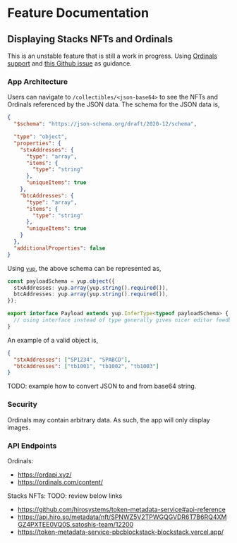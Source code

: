 # Feature Documentation

## Displaying Stacks NFTs and Ordinals

This is an unstable feature that is still a work in progress. Using [Ordinals support][ordinals-support-notion] and [this Github issue][gh-issue] as guidance.

### App Architecture

Users can navigate to `/collectibles/<json-base64>` to see the NFTs and Ordinals referenced by the JSON data. The schema for the JSON data is,

```json
{
  "$schema": "https://json-schema.org/draft/2020-12/schema",

  "type": "object",
  "properties": {
    "stxAddresses": {
      "type": "array",
      "items": {
        "type": "string"
      },
      "uniqueItems": true
    },
    "btcAddresses": {
      "type": "array",
      "items": {
        "type": "string"
      },
      "uniqueItems": true
    }
  },
  "additionalProperties": false
}
```

Using [`yup`][yup-github], the above schema can be represented as,

```typescript
const payloadSchema = yup.object({
  stxAddresses: yup.array(yup.string().required()),
  btcAddresses: yup.array(yup.string().required()),
});

export interface Payload extends yup.InferType<typeof payloadSchema> {
  // using interface instead of type generally gives nicer editor feedback
}
```

An example of a valid object is,

```json
{
  "stxAddresses": ["SP1234", "SPABCD"],
  "btcAddresses": ["tb1001", "tb1002", "tb1003"]
}
```

TODO: example how to convert JSON to and from base64 string.

### Security

Ordinals may contain arbitrary data. As such, the app will only display images.

### API Endpoints

Ordinals:

- https://ordapi.xyz/
- https://ordinals.com/content/<asset-hash>

Stacks NFTs: TODO: review below links

- https://github.com/hirosystems/token-metadata-service#api-reference
- https://api.hiro.so/metadata/nft/SPNWZ5V2TPWGQGVDR6T7B6RQ4XMGZ4PXTEE0VQ0S.satoshis-team/12200
- https://token-metadata-service-pbcblockstack-blockstack.vercel.app/

[ordinals-support-notion]: https://www.notion.so/trustmachines/Ordinals-support-0469c5cb4ad14b1e8df303981993c749#f3f8267d12ee4f038212c3384f37da6c
[gh-issue]: https://github.com/hirosystems/btcweb3/issues/10
[yup-github]: https://github.com/jquense/yup
